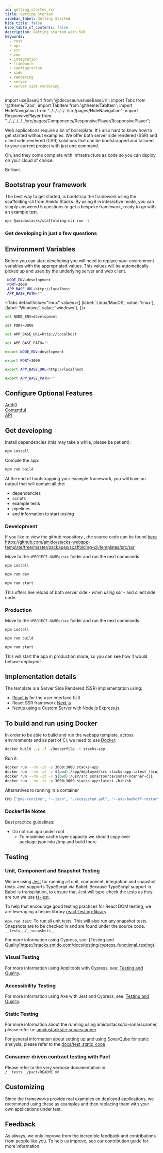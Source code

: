 ```yaml
---
id: getting_started_ssr
title: Getting Started
sidebar_label: Getting Started
hide_title: false
hide_table_of_contents: false
description: Getting started with SSR
keywords:
  - rest
  - api
  - ssr
  - cms
  - integration
  - framework
  - configuration
  - side
  - rendering
  - server
  - server side rendering
---
```


import useBaseUrl from '@docusaurus/useBaseUrl';
import Tabs from '@theme/Tabs';
import TabItem from '@theme/TabItem';
import HideNavigation from "../../../../../src/pages/HideNavigation";
import ResponsivePlayer from "../../../../../src/pages/Components/ResponsivePlayer/ResponsivePlayer";

Web applications require a lot of boilerplate. It's also hard to know how to get started without examples. We offer both server side rendered (SSR) and client side rendered (CSR) solutions that can be bootstrapped and tailored to your current project with just one command.

Oh, and they come complete with infrastructure as code so you can deploy on your cloud of choice.

Brilliant.

<ResponsivePlayer url="https://youtu.be/A5Jy0dpwFEY" />

## Bootstrap your framework

The best way to get started, is bootstrap the framework using the scaffolding-cli from Amido Stacks. By using it in interactive mode, you can simply answered 5 questions to get a bespoke framework, ready to go with an example test.

```bash title="Run to start configuring your solution"
npx @amidostacks/scaffolding-cli run -i
```

### Get developing in just a few questions

<!-- [![asciicast](https://asciinema.org/a/znvqsWhks970mYkUjGkwFoTKS.svg)](https://asciinema.org/a/znvqsWhks970mYkUjGkwFoTKS) -->

## Environment Variables

Before you can start developing you will need to replace your environment variables with the appropriated values.
This values will be automatically picked up and used by the underlying server and web client.

```bash
 NODE_ENV=development
 PORT=3000
 APP_BASE_URL=http://localhost
 APP_BASE_PATH=""
```

<!-- markdownlint-disable MD033 -->

<Tabs
defaultValue="linux"
values={[
{label: 'Linux/MacOS', value: 'linux'},
{label: 'Windows', value: 'windows'},
]}>
<TabItem value="windows">

<div>

  ```bash
  set NODE_ENV=development
  ```

  ```bash
  set PORT=3000
  ```

  ```bash
  set APP_BASE_URL=http://localhost
  ```

  ```bash
  set APP_BASE_PATH=""
  ```

</div>

</TabItem>

<TabItem value="linux">

<div>

  ```bash
  export NODE_ENV=development
  ```

  ```bash
  export PORT=3000
  ```

  ```bash
  export APP_BASE_URL=http://localhost
  ```

  ```bash
  export APP_BASE_PATH=""
  ```

</div>

</TabItem>

</Tabs>

## Configure Optional Features

[Auth0](identity.md) <br/>
[Contentful](contentful_integration.md) <br/>
[API](api_definition_ssr.md) <br/>

## Get developing

Install dependencies (this may take a while, please be patient):

```bash
npm install
```

Compile the app:

```bash
npm run build
```

At the end of bootstrapping your example framework, you will have an output that will contain all the:

- dependencies
- scripts
- example tests
- pipelines
- and information to start testing

### Development

If you like to view the github repository , the source code can be found [here](https://github.com/amido/stacks-typescript-ssr)
https://github.com/amido/stacks-webapp-template/tree/master/packages/scaffolding-cli/templates/src/ssr

Move to the `<PROJECT-NAME>/src` folder and run the next commands

```bash
npm install
```

```bash
npm run dev
```

```bash title="To run locally"
npm run start
```

This offers live reload of both server side - _when using ssr_ - and client side code.

### Production

Move to the `<PROJECT-NAME>/src` folder and run the next commands

```bash
npm install
```

```bash
npm run build
```

```bash
npm run start
```

This will start the app in production mode, so you can see how it would behave deployed!

## Implementation details

The template is a Server Side Rendered (SSR) implementation using:

- [React.js](https://reactjs.org/) for the user interface (UI)
- React SSR framework [Next.js](https://nextjs.org/)
- Nextjs using a
  [Custom Server](https://nextjs.org/docs/advanced-features/custom-server) with
  Node.js [Express.js](https://expressjs.com/)

## To build and run using Docker

  In order to be able to build and run the webapp template, across environments
  and as part of CI, we need to use [Docker](https://docs.docker.com/install/).

  ```bash title="Build from the webapp directory"
  docker build ../ -f ./Dockerfile -t stacks-app
  ```

  Run it:

  ```bash
  docker run --rm -it -p 3000:3000 stacks-app
  docker run --rm -it -v $(pwd):/app/deployed/src stacks-app:latest /bin/sh
  docker run --rm -it -v $(pwd):/usr/src sonarsource/sonar-scanner-cli
  docker run --rm -it -p 3000:3000 stacks-app:latest /bin/sh
  ```

  Alternatives to running in a container

  ```bash
  CMD ["pm2-runtime", "--json", "./ecosystem.yml", "--exp-backoff-restart-delay=500", "-a", "--update-env"]
  ```

### Dockerfile Notes

  Best practice guidelines:

- Do not run app under root
    - To maximise cache layer capacity we should copy over package.json into /tmp
      and build there

## Testing

### Unit, Component and Snapshot Testing

  We are using [Jest](https://jestjs.io/) for running all unit, component,
  integration and snapshot tests. Jest supports TypeScript via Babel. Because
  TypeScript support in Babel is transpilation, to ensure that Jest will
  type-check the tests as they are run we use
  [ts-jest](https://github.com/kulshekhar/ts-jest).

  To help that encourage good testing practices for React DOM testing, we are
  leveraging a helper library [react-testing-library](https://jestjs.io/).

  `npm run test`: To run all unit tests. This will also run any snapshot tests.
  Snapshots are to be checked in and are found under the source code.
  `__tests__/__snapshots__`

For more information using Cypress, see:
[Testing and Quality]<https://stacks.amido.com/docs/testing/cypress_functional_testing>).

### Visual Testing

For more information using Applitools with Cypress, see:
[Testing and Quality](https://stacks.amido.com/docs/testing/visual_analysis).

### Accessibility Testing

For more information using Axe with Jest and Cypress, see:
[Testing and Quality](https://stacks.amido.com/docs/testing/accessibility_testing).

### Static Testing

For more information about the running using amidostacks/ci-sonarscanner, please
refer to:
[amidostacks/ci-sonarscanner](https://hub.docker.com/repository/docker/amidostacks/ci-sonarscanner)

For general information about setting up and using SonarQube for static
analysis, please refer to the
[docs/test_static_code](https://github.com/amido/stacks-webapp-template/tree/master/docstest_static_code.md)

### Consumer driven contract testing with Pact

Please refer to the very verbose documentation in
`/__tests__/pact/README.md`

## Customizing

Since the frameworks provide real examples on deployed applications, we recommend using these as examples and then replacing them with your own applications under test.

## Feedback

As always, we only improve from the incredible feedback and contributions from people like you. To help us improve, see our contribution guide for more information.

<HideNavigation prev />
